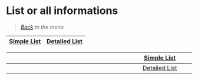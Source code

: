 # List or all informations

> *[Back](../games.md) to the menu*

| [Simple List](gb_list.md) | [Detailed List](gb_info_games.md) |
| --- | --- |

| <img width="330" height="1">[Simple List](gb_list.md)<img width="330" height="1"> |
| :---: |
| <img width="330" height="1">[Detailed List](gb_info_games.md)<img width="330" height="1"> |
